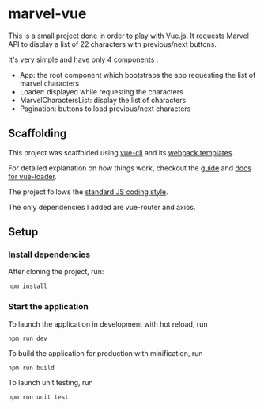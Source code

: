 # marvel-vue

This is a small project done in order to play with Vue.js.
It requests Marvel API to display a list of 22 characters with previous/next buttons.

It's very simple and have only 4 components :
- App: the root component which bootstraps the app requesting the list of marvel characters
- Loader: displayed while requesting the characters
- MarvelCharactersList: display the list of characters
- Pagination: buttons to load previous/next characters

## Scaffolding
This project was scaffolded using [vue-cli](https://github.com/vuejs/vue-cli) and its [webpack templates](https://github.com/vuejs-templates/webpack).

For detailed explanation on how things work, checkout the [guide](http://vuejs-templates.github.io/webpack/) and [docs for vue-loader](http://vuejs.github.io/vue-loader).

The project follows the [standard JS coding style](http://standardjs.com/).

The only dependencies I added are vue-router and axios.

## Setup

### Install dependencies
After cloning the project, run:
``` bash
npm install
```

### Start the application
To launch the application in development with hot reload, run
```
npm run dev
```

To build the application for production with minification, run
```
npm run build
```

To launch unit testing, run
```
npm run unit test
```
